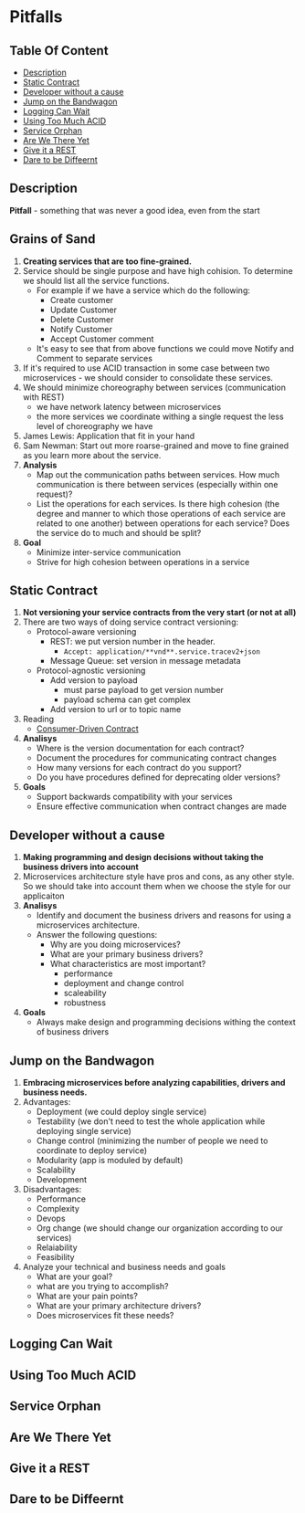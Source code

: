 # Pitfalls

## Table Of Content
- [Description](#description)
- [Static Contract](#static-contract)
- [Developer without a cause](#developer-without-a-cause)
- [Jump on the Bandwagon](#jump-on-the-bandwagon)
- [Logging Can Wait](#logging-can-wait)
- [Using Too Much ACID](#using-too-much-acid)
- [Service Orphan](#service-orphan)
- [Are We There Yet](#are-we-there-yet)
- [Give it a REST](#give-it-a-rest)
- [Dare to be Diffeernt](#date-to-be-different)

## Description
**Pitfall** - something that was never a good idea, even from the start

## Grains of Sand
1. **Creating services that are too fine-grained.**
1. Service should be single purpose and have high cohision. To determine we should list all the service functions.
    * For example if we have a service which do the following:
        * Create customer
        * Update Customer
        * Delete Customer
        * Notify Customer
        * Accept Customer comment
    * It's easy to see that from above functions we could move Notify and Comment to separate services
1. If it's required to use ACID transaction in some case between two microservices - we should consider to consolidate these services.
1. We should minimize choreography between services (communication with REST)
    * we have network latency between microservices
    * the more services we coordinate withing a single request the less level of choreography we have
1. James Lewis: Application that fit in your hand
1. Sam Newman: Start out more roarse-grained and move to fine grained as you learn more about the service.
1. **Analysis**
    * Map out the communication paths between services. How much communication is there between services (especially within one request)?
    * List the operations for each services. Is there high cohesion (the degree and manner to which those operations of each service are related to one another) between operations for each service? Does the service do to much and should be split?
1. **Goal**
    * Minimize inter-service communication
    * Strive for high cohesion between operations in a service

## Static Contract
1. **Not versioning your service contracts from the very start (or not at all)**
1. There are two ways of doing service contract versioning:
    * Protocol-aware versioning
        * REST: we put version number in the header.
            * `Accept: application/**vnd**.service.tracev2+json`
        * Message Queue: set version in message metadata
    * Protocol-agnostic versioning
        * Add version to payload
            * must parse payload to get version number
            * payload schema can get complex
        * Add version to url or to topic name
1. Reading
    * [Consumer-Driven Contract](https://martinfowler.com/articles/consumerDrivenContracts.html)
1. **Analisys**
    * Where is the version documentation for each contract?
    * Document the procedures for communicating contract changes
    * How many versions for each contract do you support?
    * Do you have procedures defined for deprecating older versions?
1. **Goals**
    * Support backwards compatibility with your services
    * Ensure effective communication when contract changes are made


## Developer without a cause
1. **Making programming and design decisions without taking the business drivers into account**
1. Microservices architecture style have pros and cons, as any other style. So we should take into account them when we choose the style for our applicaiton
1. **Analisys**
    * Identify and document the business drivers and reasons for using a microservices architecture.
    * Answer the following questions:
        * Why are you doing microservices?
        * What are your primary business drivers?
        * What characteristics are most important?
            * performance
            * deployment and change control
            * scaleability
            * robustness
1. **Goals**
    * Always make design and programming decisions withing the context of business drivers

## Jump on the Bandwagon
1. **Embracing microservices before analyzing capabilities, drivers and business needs.**
1. Advantages:
    * Deployment (we could deploy single service)
    * Testability (we don't need to test the whole application while deploying single service)
    * Change control (minimizing the number of people we need to coordinate to deploy service)
    * Modularity (app is moduled by default)
    * Scalability
    * Development
1. Disadvantages:
    * Performance
    * Complexity
    * Devops
    * Org change (we should change our organization according to our services)
    * Relaiability
    * Feasibility
1. Analyze your technical and business needs and goals
    * What are your goal?
    * what are you trying to accomplish?
    * What are your pain points?
    * What are your primary architecture drivers?
    * Does microservices fit these needs?

## Logging Can Wait


## Using Too Much ACID


## Service Orphan


## Are We There Yet


## Give it a REST


## Dare to be Diffeernt
